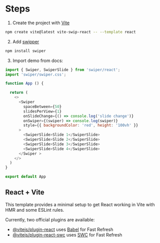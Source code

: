 # Steps

1. Create the project with [Vite](https://vitejs.dev/guide/)

```bash
npm create vite@latest vite-swip-react -- --template react
```

2. Add [swipper](https://swiperjs.com/react)

```bash
npm install swiper
```

3. Import demo from docs:
```js
import { Swiper, SwiperSlide } from 'swiper/react';
import 'swiper/swiper.css';

function App () {

  return (
    <>
      <Swiper
        spaceBetween={50}
        slidesPerView={1}
        onSlideChange={() => console.log('slide change')}
        onSwiper={(swiper) => console.log(swiper)}
        style={{ backgroundColor: 'red', height: '100vh' }}
      >
        <SwiperSlide>Slide 1</SwiperSlide>
        <SwiperSlide>Slide 2</SwiperSlide>
        <SwiperSlide>Slide 3</SwiperSlide>
        <SwiperSlide>Slide 4</SwiperSlide>
      </Swiper >
    </>
  )
}

export default App
```

## React + Vite

This template provides a minimal setup to get React working in Vite with HMR and some ESLint rules.

Currently, two official plugins are available:

- [@vitejs/plugin-react](https://github.com/vitejs/vite-plugin-react/blob/main/packages/plugin-react/README.md) uses [Babel](https://babeljs.io/) for Fast Refresh
- [@vitejs/plugin-react-swc](https://github.com/vitejs/vite-plugin-react-swc) uses [SWC](https://swc.rs/) for Fast Refresh

